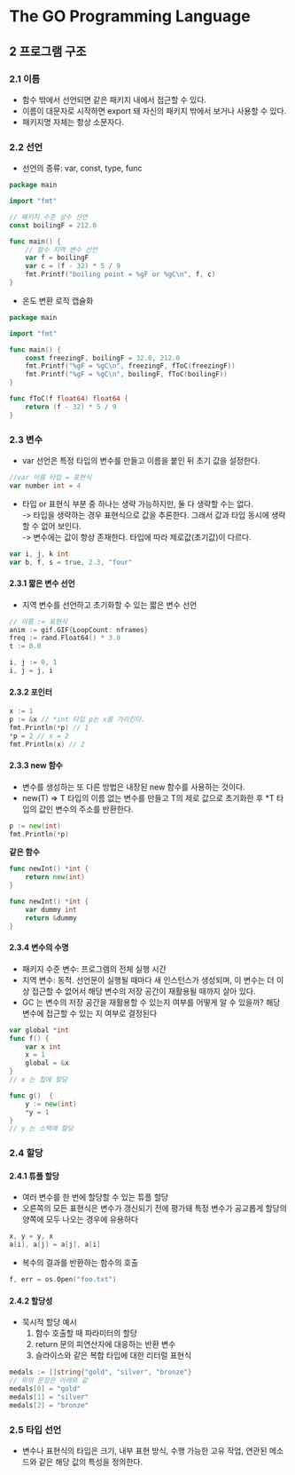 # The GO Programming Language
## 2 프로그램 구조
### 2.1 이름
- 함수 밖에서 선언되면 같은 패키지 내에서 접근할 수 있다.
- 이름이 대문자로 시작하면 export 돼 자신의 패키지 밖에서 보거나 사용할 수 있다.
- 패키지명 자체는 항상 소문자다.
### 2.2 선언
- 선언의 종류: var, const, type, func
```go
package main

import "fmt"

// 패키지 수준 상수 선언
const boilingF = 212.0

func main() {
    // 함수 지역 변수 선언
    var f = boilingF
    var c = (f - 32) * 5 / 9
    fmt.Printf("boiling point = %gF or %gC\n", f, c)
}
```
- 온도 변환 로직 캡슐화
```go
package main

import "fmt"

func main() {
	const freezingF, boilingF = 32.0, 212.0
	fmt.Printf("%gF = %gC\n", freezingF, fToC(freezingF))
	fmt.Printf("%gF = %gC\n", boilingF, fToC(boilingF))
}

func fToC(f float64) float64 {
	return (f - 32) * 5 / 9
}
```
### 2.3 변수
- var 선언은 특정 타입의 변수를 만들고 이름을 붙인 뒤 초기 값을 설정한다.
```go
//var 이름 타입 = 표현식
var number int = 4
```
- 타입 or 표현식 부분 중 하나는 생략 가능하지만, 둘 다 생략할 수는 없다.  
-> 타입을 생략하는 경우 표현식으로 값을 추론한다. 그래서 값과 타입 동시에 생략 할 수 없어 보인다.  
-> 변수에는 값이 항상 존재한다. 타입에 따라 제로값(초기값)이 다르다.  

```go
var i, j, k int
var b, f, s = true, 2.3, "four"
```
#### 2.3.1 짧은 변수 선언
- 지역 변수를 선언하고 초기화할 수 있는 짧은 변수 선언
```go
// 이름 := 표현식
anim := gif.GIF{LoopCount: nframes}
freq := rand.Float64() * 3.0
t := 0.0

i, j := 0, 1
i, j = j, i
```
#### 2.3.2 포인터
```go
x := 1
p := &x // *int 타입 p는 x를 가리킨다.
fmt.Println(*p) // 1
*p = 2 // x = 2
fmt.Println(x) // 2
```
#### 2.3.3 new 함수
- 변수를 생성하는 또 다른 방법은 내장된 new 함수를 사용하는 것이다.
- new(T) => T 타입의 이름 없는 변수를 만들고 T의 제로 값으로 초기화한 후 *T 타입의 값인 변수의 주소를 반환한다.
```go
p := new(int)
fmt.Println(*p)
```
__같은 함수__
```go
func newInt() *int {
    return new(int)
}

func newInt() *int {
    var dummy int
    return &dummy
}
```
#### 2.3.4 변수의 수명
- 패키지 수준 변수: 프로그램의 전체 실행 시간
- 지역 변수: 동적. 선언문이 실행될 때마다 새 인스턴스가 생성되며, 이 변수는 더 이상 접근할 수 없어서 해당 변수의 저장 공간이 재활용될 때까지 살아 있다.
- GC 는 변수의 저장 공간을 재활용할 수 있는지 여부를 어떻게 알 수 있을까? 해당 변수에 접근할 수 있는 지 여부로 결정된다
```go
var global *int
func f() {
    var x int
    x = 1
    global = &x
}
// x 는 힙에 할당

func g()  {
    y := new(int)
    *y = 1
}
// y 는 스택에 할당 
```
### 2.4 할당
#### 2.4.1 튜플 할당
- 여러 변수를 한 번에 할당할 수 있는 튜플 할당
- 오른쪽의 모든 표현식은 변수가 갱신되기 전에 평가돼 특정 변수가 공교롭게 할당의 양쪽에 모두 나오는 경우에 유용하다
```go
x, y = y, x
a[i], a[j] = a[j], a[i]
```
- 복수의 결과를 반환하는 함수의 호출
```go
f, err = os.Open("foo.txt")
```
#### 2.4.2 할당성
- 묵시적 할당 예시
    1. 함수 호출할 때 파라미터의 할당
    2. return 문의 피연산자에 대응하는 반환 변수
    3. 슬라이스와 같은 복합 타입에 대한 리터럴 표현식
````go
medals := []string{"gold", "silver", "bronze"}
// 위의 문장은 아래와 같
medals[0] = "gold"
medals[1] = "silver"
medals[2] = "bronze"
````
### 2.5 타입 선언
- 변수나 표현식의 타입은 크기, 내부 표현 방식, 수행 가능한 고유 작업, 연관된 메소드와 같은 해당 값의 특성을 정의한다.

